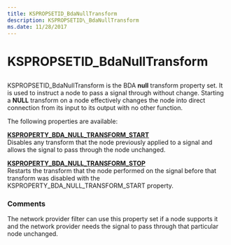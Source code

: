 ```yaml
---
title: KSPROPSETID_BdaNullTransform
description: KSPROPSETID\_BdaNullTransform
ms.date: 11/28/2017
---
```


# KSPROPSETID\_BdaNullTransform


## <span id="ddk_kspropsetid_bdanulltransform_ks"></span><span id="DDK_KSPROPSETID_BDANULLTRANSFORM_KS"></span>


KSPROPSETID\_BdaNullTransform is the BDA **null** transform property set. It is used to instruct a node to pass a signal through without change. Starting a **NULL** transform on a node effectively changes the node into direct connection from its input to its output with no other function.

The following properties are available:

<span id="KSPROPERTY_BDA_NULL_TRANSFORM_START"></span><span id="ksproperty_bda_null_transform_start"></span>[**KSPROPERTY\_BDA\_NULL\_TRANSFORM\_START**](ksproperty-bda-null-transform-start.md)  
Disables any transform that the node previously applied to a signal and allows the signal to pass through the node unchanged.

<span id="KSPROPERTY_BDA_NULL_TRANSFORM_STOP"></span><span id="ksproperty_bda_null_transform_stop"></span>[**KSPROPERTY\_BDA\_NULL\_TRANSFORM\_STOP**](ksproperty-bda-null-transform-stop.md)  
Restarts the transform that the node performed on the signal before that transform was disabled with the KSPROPERTY\_BDA\_NULL\_TRANSFORM\_START property.

### Comments

The network provider filter can use this property set if a node supports it and the network provider needs the signal to pass through that particular node unchanged.

 

 






